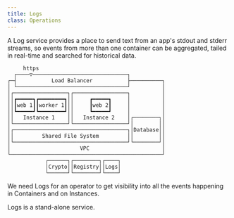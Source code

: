 ```yaml
---
title: Logs
class: Operations
---
```


A Log service provides a place to send text from an app's stdout and stderr streams, so events from more than one container can be aggregated, tailed in real-time and searched for historical data.

```ascii
     https                                        
  ┌────▽──────────────────────────────┐           
┌─┤           Load Balancer           ├──────────┐
│ └───────────────────────────────────┘          │
│┌─────────────────┐┌─────────────────┐          │
││┏━━━━━┓┏━━━━━━━━┓││     ┏━━━━━┓     │          │
││┃web 1┃┃worker 1┃││     ┃web 2┃     │          │
││┗━━━━━┛┗━━━━━━━━┛││     ┗━━━━━┛     │          │
││   Instance 1    ││   Instance 2    │┌────────┐│
│└─────────────────┘└─────────────────┘│        ││
│┌────────────────────────────────────┐│Database││
││         Shared File System         ││        ││
│└────────────────────────────────────┘└────────┘│
│                      VPC                       │
└────────────────────────────────────────────────┘
            ┌──────┐┌────────┐┌────┐              
            │Crypto││Registry││Logs│              
            └──────┘└────────┘└────┘              
```

We need Logs for an operator to get visibility into all the events happening in Containers and on Instances.

Logs is a stand-alone service.
